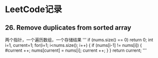 # LeetCode记录
## 26. Remove duplicates from sorted array
两个指针，一个遍历数组，一个存储结果
'''
if (nums.size() == 0) return 0;
        int i=1, current=1;
        for(i=1; i<nums.size(); i++)
        {
            if (nums[i-1] != nums[i])
            {
                #current ++;
                nums[current] = nums[i];
                current ++;
            }
        }
        return current;
'''
